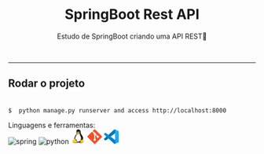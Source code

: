 #

<h1 align="center">  SpringBoot Rest API </h1>

<p align="center">Estudo de SpringBoot criando uma API REST🤖</p>
<div align="center">
  <img src="" />
</div>


<hr />

## Rodar o projeto 
```

$  python manage.py runserver and access http://localhost:8000

```


<p align="left">
Linguagens e ferramentas: <br />
<img src="https://cdn.jsdelivr.net/gh/devicons/devicon/icons/spring/spring-original-wordmark.svg" alt="spring" width="40" height="40"/> 
<img src="https://cdn.jsdelivr.net/gh/devicons/devicon/icons/python/python-original-wordmark.svg" alt="python" width="30" height="30"/>
<img src="https://raw.githubusercontent.com/devicons/devicon/master/icons/linux/linux-original.svg" alt="linux" width="30" height="30" />
<img src="https://raw.githubusercontent.com/devicons/devicon/master/icons/git/git-original.svg" alt="git" width="30" height="30"/>
<img src="https://raw.githubusercontent.com/github/explore/80688e429a7d4ef2fca1e82350fe8e3517d3494d/topics/visual-studio-code/visual-studio-code.png" alt="perl" width="30" height="30" />
